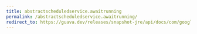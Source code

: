 ```yaml
---
title: abstractscheduledservice.awaitrunning
permalink: /abstractscheduledservice.awaitrunning/
redirect_to: https://guava.dev/releases/snapshot-jre/api/docs/com/google/common/util/concurrent/AbstractScheduledService.html#awaitRunning--
---
```

